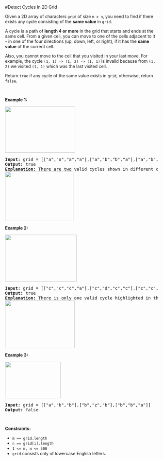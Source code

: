 #Detect Cycles In 2D Grid
<p>Given a 2D array of characters <code>grid</code> of size <code>m x n</code>, you need to find if there exists any cycle consisting of the <strong>same value</strong> in <code>grid</code>.</p>
<p>A cycle is a path of <strong>length 4 or more</strong> in the grid that starts and ends at the same cell. From a given cell, you can move to one of the cells adjacent to it - in one of the four directions (up, down, left, or right), if it has the <strong>same value</strong> of the current cell.</p>
<p>Also, you cannot move to the cell that you visited in your last move. For example, the cycle <code>(1, 1) -&gt; (1, 2) -&gt; (1, 1)</code> is invalid because from <code>(1, 2)</code> we visited <code>(1, 1)</code> which was the last visited cell.</p>
<p>Return <code>true</code> if any cycle of the same value exists in <code>grid</code>, otherwise, return <code>false</code>.</p>
<p> </p>
<p><strong class="example">Example 1:</strong></p>
<p><strong><img alt="" src="https://assets.leetcode.com/uploads/2020/07/15/1.png" style="width:231px;height:152px"/></strong></p>
<pre><strong>Input:</strong> grid = [["a","a","a","a"],["a","b","b","a"],["a","b","b","a"],["a","a","a","a"]]
<strong>Output:</strong> true
<strong>Explanation: </strong>There are two valid cycles shown in different colors in the image below:
<img alt="" src="https://assets.leetcode.com/uploads/2020/07/15/11.png" style="width:225px;height:163px"/>
</pre>
<p><strong class="example">Example 2:</strong></p>
<p><strong><img alt="" src="https://assets.leetcode.com/uploads/2020/07/15/22.png" style="width:236px;height:154px"/></strong></p>
<pre><strong>Input:</strong> grid = [["c","c","c","a"],["c","d","c","c"],["c","c","e","c"],["f","c","c","c"]]
<strong>Output:</strong> true
<strong>Explanation: </strong>There is only one valid cycle highlighted in the image below:
<img alt="" src="https://assets.leetcode.com/uploads/2020/07/15/2.png" style="width:229px;height:157px"/>
</pre>
<p><strong class="example">Example 3:</strong></p>
<p><strong><img alt="" src="https://assets.leetcode.com/uploads/2020/07/15/3.png" style="width:183px;height:120px"/></strong></p>
<pre><strong>Input:</strong> grid = [["a","b","b"],["b","z","b"],["b","b","a"]]
<strong>Output:</strong> false
</pre>
<p> </p>
<p><strong>Constraints:</strong></p>
<ul>
<li><code>m == grid.length</code></li>
<li><code>n == grid[i].length</code></li>
<li><code>1 &lt;= m, n &lt;= 500</code></li>
<li><code>grid</code> consists only of lowercase English letters.</li>
</ul>
